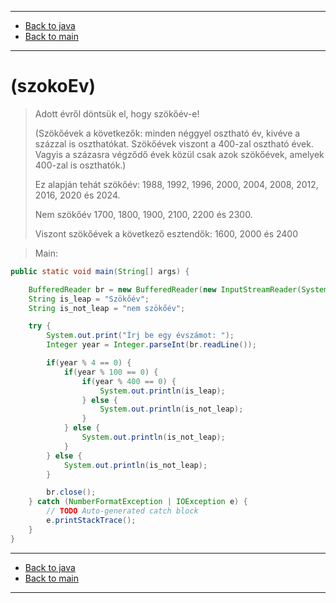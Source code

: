 
---

- [Back to java](../../java.md)
- [Back to main](../../../../README.md)

---

# (szokoEv)

> Adott évről döntsük el, hogy szökőév-e! 
>
> (Szökőévek a következők: 
> minden néggyel osztható év, 
> kivéve a százzal is oszthatókat. 
> Szökőévek viszont a 400-zal osztható évek. 
> Vagyis a százasra végződő évek közül csak azok szökőévek, 
> amelyek 400-zal is oszthatók.)
>
> Ez alapján tehát szökőév: 
> 1988, 1992, 1996, 2000, 2004, 2008, 2012, 2016, 2020 és 2024. 
>
> Nem szökőév 
> 1700, 1800, 1900, 2100, 2200 és 2300. 
>
> Viszont szökőévek a következő esztendők: 1600, 2000 és 2400 

> Main:

```java
public static void main(String[] args) {

	BufferedReader br = new BufferedReader(new InputStreamReader(System.in));
	String is_leap = "Szökőév";
	String is_not_leap = "nem szökőév";

	try {
		System.out.print("Írj be egy évszámot: ");
		Integer year = Integer.parseInt(br.readLine());

		if(year % 4 == 0) {
			if(year % 100 == 0) {
				if(year % 400 == 0) {
					System.out.println(is_leap);
				} else {
					System.out.println(is_not_leap);
				}
			} else {
				System.out.println(is_not_leap);
			}
		} else {
			System.out.println(is_not_leap);
		}

		br.close();
	} catch (NumberFormatException | IOException e) {
		// TODO Auto-generated catch block
		e.printStackTrace();
	}
}
```

---

- [Back to java](../../java.md)
- [Back to main](../../../../README.md)

---
